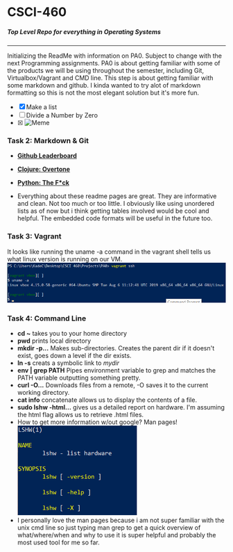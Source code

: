 # CSCI-460
##### Top Level Repo for everything in Operating Systems
----
Initializing the ReadMe with information on PA0. Subject to change with the next Programming assignments. PA0 is about getting familiar with some of the products we will be using throughout the semester, including Git, Virtualbox/Vagrant and CMD line. This step is about getting familiar with some markdown and github. I kinda wanted to try alot of markdown formatting so this is not the most elegant solution but it's more fun.
- [x] Make a list
- [ ] Divide a Number by Zero
- [x] <img src="https://i.kym-cdn.com/entries/icons/facebook/000/028/207/Screen_Shot_2019-01-17_at_4.22.43_PM.jpg" alt="Meme" width="180"/>

### Task 2: Markdown & Git
* [**Github Leaderboard**](https://github.com/EvanLi/Github-Ranking/blob/master/README.md)

* [**Clojure: Overtone**](https://github.com/overtone/overtone)

* [__Python: The F*ck__](https://github.com/nvbn/thefuck)
* Everything about these readme pages are great. They are informative and clean. Not too much or too little. I obviously like using unordered lists as of now but i think getting tables involved would be cool and helpful. The embedded code formats will be useful in the future too.

### Task 3: Vagrant
It looks like running the uname -a command in the vagrant shell tells us what linux version is running on our VM.
![Uname CMD](Vagrant_Uname.png)

### Task 4: Command Line
* **cd ~** takes you to your home directory
* __pwd__ prints local directory
* __mkdir -p...__ Makes sub-directories. Creates the parent dir if it doesn't exist, goes down a level if the dir exists.
* __ln -s__ creats a symbolic link to _mydir_
* __env | grep PATH__ Pipes environment variable to grep and matches the PATH variable outputting something pretty.
* __curl -O...__ Downloads files from a remote, -O saves it to the current working directory.
* __cat info__ concatenate allows us to display the contents of a file.
* __sudo lshw -html...__ gives us a detailed report on hardware. I'm assuming the html flag allows us to retrieve .html files.
* How to get more information w/out google? Man pages!
![CMD Man Page](lshw_man_page.png)
* I personally love the man pages because i am not super familiar with the unix cmd line so just typing man grep to get a quick overview of what/where/when and why to use it is super helpful and probably the most used tool for me so far.

